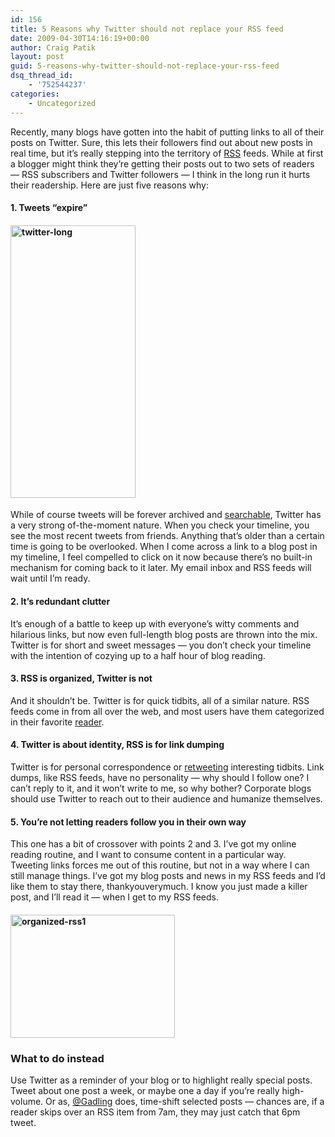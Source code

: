 ```yaml
---
id: 156
title: 5 Reasons why Twitter should not replace your RSS feed
date: 2009-04-30T14:16:19+00:00
author: Craig Patik
layout: post
guid: 5-reasons-why-twitter-should-not-replace-your-rss-feed
dsq_thread_id:
    - '752544237'
categories:
    - Uncategorized
---
```


Recently, many blogs have gotten into the habit of putting links to all of their posts on Twitter. Sure, this lets their followers find out about new posts in real time, but it&#8217;s really stepping into the territory of [RSS](http://www.whatisrss.com/) feeds. While at first a blogger might think they&#8217;re getting their posts out to two sets of readers &#8212; RSS subscribers and Twitter followers &#8212; I think in the long run it hurts their readership. Here are just five reasons why:

#### 1. Tweets &#8220;expire&#8221;

#### <img class="alignright size-full wp-image-37" title="...and on and on and on..." src="http://patik.com/blog/wp-content/uploads/2009/04/twitter-long.png" alt="twitter-long" width="200" height="436" srcset="http://patik.com/blog/wp-content/uploads/2009/04/twitter-long.png 200w, http://patik.com/blog/wp-content/uploads/2009/04/twitter-long-137x300.png 137w" sizes="(max-width: 200px) 100vw, 200px" />

While of course tweets will be forever archived and [searchable](http://search.twitter.com/search?q=my+first+tweet), Twitter has a very strong of-the-moment nature. When you check your timeline, you see the most recent tweets from friends. Anything that&#8217;s older than a certain time is going to be overlooked. When I come across a link to a blog post in my timeline, I feel compelled to click on it now because there&#8217;s no built-in mechanism for coming back to it later. My email inbox and RSS feeds will wait until I&#8217;m ready.

#### 2. It&#8217;s redundant clutter

It&#8217;s enough of a battle to keep up with everyone&#8217;s witty comments and hilarious links, but now even full-length blog posts are thrown into the mix. Twitter is for short and sweet messages &#8212; you don&#8217;t check your timeline with the intention of cozying up to a half hour of blog reading.

#### 3. RSS is organized, Twitter is not

And it shouldn&#8217;t be. Twitter is for quick tidbits, all of a similar nature. RSS feeds come in from all over the web, and most users have them categorized in their favorite [reader](http://www.google.com/reader/view/).

#### 4. Twitter is about identity, RSS is for link dumping

Twitter is for personal correspondence or [retweeting](http://bloggingbits.com/the-art-and-science-of-retweeting-for-twitteraholics/) interesting tidbits. Link dumps, like RSS feeds, have no personality &#8212; why should I follow one? I can&#8217;t reply to it, and it won&#8217;t write to me, so why bother? Corporate blogs should use Twitter to reach out to their audience and humanize themselves.

#### 5. You&#8217;re not letting readers follow you in their own way

This one has a bit of crossover with points 2 and 3. I&#8217;ve got my online reading routine, and I want to consume content in a particular way. Tweeting links forces me out of this routine, but not in a way where I can still manage things. I&#8217;ve got my blog posts and news in my RSS feeds and I&#8217;d like them to stay there, thankyouverymuch. I know you just made a killer post, and I&#8217;ll read it &#8212; when I get to my RSS feeds.

#### <img class="size-full wp-image-36 alignright" title="Organized RSS subscriptions" src="http://patik.com/blog/wp-content/uploads/2009/04/organized-rss1.png" alt="organized-rss1" width="263" height="197" />

### What to do instead

Use Twitter as a reminder of your blog or to highlight really special posts. Tweet about one post a week, or maybe one a day if you&#8217;re really high-volume. Or as, [@Gadling](http://twitter.com/Gadling) does, time-shift selected posts &#8212; chances are, if a reader skips over an RSS item from 7am, they may just catch that 6pm tweet.
